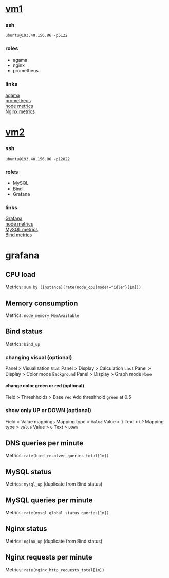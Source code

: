 # [vm1](http://193.40.156.86:5180)  
### ssh
`ubuntu@193.40.156.86 -p5122`
### roles
- agama
- nginx  
- prometheus  
### links
[agama](http://193.40.156.86:5180/)  
[prometheus](http://193.40.156.86:5180/prometheus)   
[node metrics](http://193.40.156.86:5180/metrics)   
[Nginx metrics](http://193.40.156.86:5180/nginx-metrics) 

# [vm2](http://193.40.156.86:12880)
### ssh
`ubuntu@193.40.156.86 -p12822`
### roles
- MySQL
- Bind
- Grafana
### links
[Grafana](http://193.40.156.86:12880/grafana)  
[node metrics](http://193.40.156.86:12880/metrics)  
[MySQL metrics](http://193.40.156.86:12880/mysql-metrics)  
[Bind metrics](http://193.40.156.86:12880/bind-metrics)

# grafana
## CPU load
Metrics: `sum by (instance)(rate(node_cpu{mode!="idle"}[1m]))`
## Memory consumption
Metrics: `node_memory_MemAvailable`

## Bind status
Metrics: `bind_up`
### changing visual (optional)
Panel > Visualization `Stat`
Panel > Display > Calculation `Last` 
Panel > Display > Color mode `Background`
Panel > Display > Graph mode `None`
#### change color green or red (optional)
Field > Threshholds > Base `red`
Add threshhold `green` at 0.5
### show only UP or DOWN (optional)
Field > Value mappings
Mapping type > `Value`
Value > `1`
Text > `UP`
Mapping type > `Value`
Value > `0`
Text > `DOWn`

## DNS queries per minute
Metrics: `rate(bind_resolver_queries_total[1m])`

## MySQL status
Metrics: `mysql_up`
(duplicate from Bind status)

## MySQL queries per minute
Metrics: `rate(mysql_global_status_queries[1m])`

## Nginx status
Metrics: `nginx_up`
(duplicate from Bind status)

## Nginx requests per minute
Metrics: `rate(nginx_http_requests_total[1m])`
